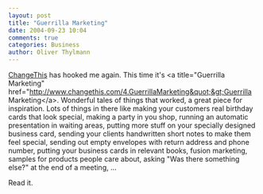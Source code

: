 ```yaml
---
layout: post
title: "Guerrilla Marketing"
date: 2004-09-23 10:04
comments: true
categories: Business
author: Oliver Thylmann
---
```



[ChangeThis](http://www.changethis.com/) has hooked me again. This time it's &lt;a title=&quot;Guerrilla Marketing&quot; href=&quot;http://www.changethis.com/4.GuerrillaMarketing&quot;&gt;Guerrilla Marketing&lt;/a&gt;. Wonderful tales of things that worked, a great piece for inspiration. Lots of things in there like making your customers real birthday cards that look special, making a party in you shop, running an automatic presentation in waiting areas, putting more stuff on your specially designed business card, sending your clients handwritten short notes to make them feel special, sending out empty envelopes with return address and phone number, putting your business cards in relevant books, fusion marketing, samples for products people care about, asking &quot;Was there something else?&quot; at the end of a meeting, ...

Read it.


